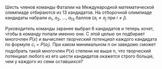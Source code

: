 Шесть членов команды Фаталии на Международной математической олимпиаде 
отбираются из 13 кандидатов. На отборочной олимпиаде кандидаты набрали 
$a_1$, $a_2$, $\dots$, $a_{13}$ баллов ($a_i\ne a_j$ при $i\ne j$).  

Руководитель команды заранее выбрал 6 
кандидатов и теперь хочет, чтобы в команду попали именно они. С этой целью он 
подбирает многочлен $P(x)$ и вычисляет <i> творческий потенциал</i> 
каждого кандидата по формуле $c_i=P(a_i)$. При каком минимальном $n$ он 
заведомо сможет подобрать такой многочлен $P(x)$ степени не выше $n$, что 
творческий потенциал любого из его шести кандидатов окажется строго 
больше, чем у каждого из семи оставшихся?